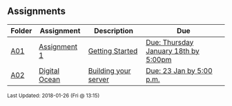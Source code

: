 ## Assignments
| Folder | Assignment | Description | Due|
 | ------------|------------|------------|------------|
 | [A01](https://github.com/rugbyprof/5373-Internet-Programming/tree/master/Assignments/A02) | [ Assignment 1 ](https://github.com/rugbyprof/5373-Internet-Programming/tree/master/Assignments/A02) | [ Getting Started](https://github.com/rugbyprof/5373-Internet-Programming/tree/master/Assignments/A02) | [Due: Thursday January 18th by 5:00pm](https://github.com/rugbyprof/5373-Internet-Programming/tree/master/Assignments/A02) |
 | [A02](https://github.com/rugbyprof/5373-Internet-Programming/tree/master/Assignments/A02) | [ Digital Ocean ](https://github.com/rugbyprof/5373-Internet-Programming/tree/master/Assignments/A02) | [ Building your server](https://github.com/rugbyprof/5373-Internet-Programming/tree/master/Assignments/A02) | [Due: 23 Jan by 5:00 p.m.](https://github.com/rugbyprof/5373-Internet-Programming/tree/master/Assignments/A02) |

<sup>Last Updated: 2018-01-26 (Fri @ 13:15)</sup>